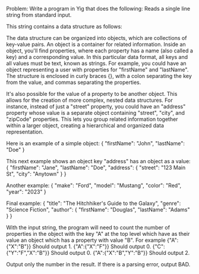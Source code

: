 Problem:
Write a program in Yig that does the following:
Reads a single line string from standard input.

This string contains a data structure as follows:

The data structure can be organized into objects, which are collections of key-value pairs. 
An object is a container for related information. 
Inside an object, you'll find properties, where each property has a name 
(also called a key) and a corresponding value. In this particular data format, 
all keys and all values must be text, known as strings. For example, you could have an 
object representing a user with properties for "firstName" and "lastName". 
The structure is enclosed in curly braces {}, with a colon separating the key from the value, 
and commas separating the properties.

It's also possible for the value of a property to be another object. 
This allows for the creation of more complex, nested data structures. For instance, instead of
just a "street" property, you could have an "address" property whose value
is a separate object containing "street", "city", and "zipCode" 
properties. This lets you group related information together within a 
larger object, creating a hierarchical and organized data representation.

Here is an example of a simple object:
{  "firstName": "John",  "lastName": "Doe" }

This next example shows an object  key "address" has an object as a value:
{ "firstName": "Jane", "lastName": "Doe", "address": { "street": "123 Main St", "city": "Anytown" } }

Another example:
{ "make": "Ford", "model": "Mustang", "color": "Red", "year": "2023" }

Final example:
{ "title": "The Hitchhiker's Guide to the Galaxy", "genre": "Science Fiction", "author": { "firstName": "Douglas", "lastName": "Adams" } }

With the input string, the program will need to count the number of properties in the object with the key "A" at the top level which have
as their value an object which has a property with value "B".
For example
{"A":{"X":"B"}}
Should output 1.
{"A":{"X":"F"}}
Should output 0.
{"C":{"Y":"F","X":"B"}}
Should output 0.
{"A":{"X":"B","Y":"B"}}
Should output 2.

Output only the number in the result. If there is a parsing error, output BAD.